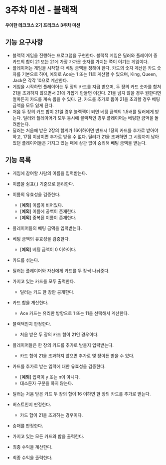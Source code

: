 # 3주차 미션 - 블랙잭
**우아한 테크코스 2기 프리코스 3주차 미션**

## 기능 요구사항
* 블랙잭 게임을 진행하는 프로그램을 구현한다. 블랙잭 게임은 딜러와 플레이어 중 카드의 합이 21 또는 21에 가장 가까운 숫자를 가지는 쪽이 이기는 게임이다.
* 플레이어는 게임을 시작할 때 베팅 금액을 정해야 한다. 카드의 숫자 계산은 카드 숫자를 기본으로 하며, 예외로 Ace는 1 또는 11로 계산할 수 있으며, King, Queen, Jack은 각각 10으로 계산한다.
* 게임을 시작하면 플레이어는 두 장의 카드를 지급 받으며, 두 장의 카드 숫자를 합쳐 21을 초과하지 않으면서 21에 가깝게 만들면 이긴다. 21을 넘지 않을 경우 원한다면 얼마든지 카드를 계속 뽑을 수 있다. 단, 카드를 추가로 뽑아 21을 초과할 경우 베팅 금액을 모두 잃게 된다.
* 처음 두 장의 카드 합이 21일 경우 블랙잭이 되면 베팅 금액의 1.5배를 딜러에게 받는다. 딜러와 플레이어가 모두 동시에 블랙잭인 경우 플레이어는 베팅한 금액을 돌려받는다.
* 딜러는 처음에 받은 2장의 합계가 16이하이면 반드시 1장의 카드를 추가로 받아야 하고, 17점 이상이면 추가로 받을 수 없다. 딜러가 21을 초과하면 그 시점까지 남아 있던 플레이어들은 가지고 있는 패에 상관 없이 승리해 베팅 금액을 받는다.

## 기능 목록
* 게임에 참여할 사람의 이름을 입력받는다.
* 이름을 쉼표(,) 기준으로 분리한다.
* 이름의 유효성을 검증한다.
    - [**예외**] 이름이 비어있다.
    - [**예외**] 이름에 공백이 존재한다.
    - [**예외**] 중복된 이름이 존재한다.

* 플레이어들의 베팅 금액을 입력받는다.
* 베팅 금액의 유효성을 검증한다.
    - [**예외**] 베팅 금액이 0 이하이다.

* 카드를 섞는다.

* 딜러는 플레이어와 자신에게 카드를 두 장씩 나눠준다.

* 가지고 있는 카드를 모두 출력한다.
    - 딜러는 카드 한 장만 공개한다.

* 카드 합을 계산한다.
    - Ace 카드는 유리한 방향으로 1 또는 11을 선택해서 계산한다.

* 블랙잭인지 판정한다.
    - 처음 받은 두 장의 카드 합이 21인 경우이다.

* 플레이어들은 한 장의 카드를 추가로 받을지 입력받는다.
    - 카드 합이 21을 초과하지 않으면 추가로 몇 장이든 받을 수 있다.
* 카드를 추가로 받는 입력에 대한 유효성을 검증한다.
    - [**예외**] 입력이 y 또는 n이 아니다.
    - 대소문자 구분을 하지 않는다.

* 딜러는 처음 받은 카드 두 장의 합이 16 이하면 한 장의 카드를 추가로 받는다.

* 버스트인지 판정한다.
    - 카드 합이 21을 초과하는 경우이다.
    
* 승패를 판정한다.

* 가지고 있는 모든 카드와 합을 출력한다.

* 최종 수익을 계산한다.

* 최종 수익을 출력한다.

